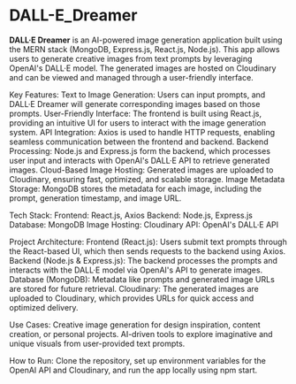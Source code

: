 # DALL-E_Dreamer

**DALL·E Dreamer** is an AI-powered image generation application built using the MERN stack (MongoDB, Express.js, React.js, Node.js). This app allows users to generate creative images from text prompts by leveraging OpenAI's DALL·E model. The generated images are hosted on Cloudinary and can be viewed and managed through a user-friendly interface.

Key Features:
Text to Image Generation: Users can input prompts, and DALL·E Dreamer will generate corresponding images based on those prompts.
User-Friendly Interface: The frontend is built using React.js, providing an intuitive UI for users to interact with the image generation system.
API Integration: Axios is used to handle HTTP requests, enabling seamless communication between the frontend and backend.
Backend Processing: Node.js and Express.js form the backend, which processes user input and interacts with OpenAI's DALL·E API to retrieve generated images.
Cloud-Based Image Hosting: Generated images are uploaded to Cloudinary, ensuring fast, optimized, and scalable storage.
Image Metadata Storage: MongoDB stores the metadata for each image, including the prompt, generation timestamp, and image URL.

Tech Stack:
Frontend: React.js, Axios
Backend: Node.js, Express.js
Database: MongoDB
Image Hosting: Cloudinary
API: OpenAI's DALL·E API

Project Architecture:
Frontend (React.js): Users submit text prompts through the React-based UI, which then sends requests to the backend using Axios.
Backend (Node.js & Express.js): The backend processes the prompts and interacts with the DALL·E model via OpenAI's API to generate images.
Database (MongoDB): Metadata like prompts and generated image URLs are stored for future retrieval.
Cloudinary: The generated images are uploaded to Cloudinary, which provides URLs for quick access and optimized delivery.

Use Cases:
Creative image generation for design inspiration, content creation, or personal projects.
AI-driven tools to explore imaginative and unique visuals from user-provided text prompts.

How to Run:
Clone the repository, set up environment variables for the OpenAI API and Cloudinary, and run the app locally using npm start.
